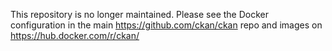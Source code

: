 This repository is no longer maintained. Please see the Docker configuration in the main https://github.com/ckan/ckan repo and images on https://hub.docker.com/r/ckan/
